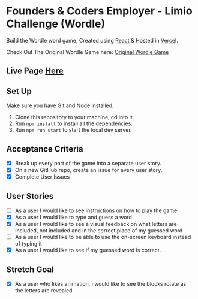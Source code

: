 # Founders & Coders Employer - Limio Challenge (Wordle)

Build the Wordle word game, Created using [React](https://reactjs.org/) & Hosted in [Vercel](https://www.google.com/aclk?sa=l&ai=DChcSEwjMhfKP0Pb7AhWYs-0KHXVeAy0YABAAGgJkZw&sig=AOD64_2Lk8xsxU-B7Z4mJRQFZ3fVwNyzXA&q&adurl&ved=2ahUKEwj3yeyP0Pb7AhURTMAKHe-pByoQ0Qx6BAgHEAE).<br>

Check Out The Original Wordle Game here: [Original Wordle Game](https://www.nytimes.com/games/wordle/index.html)

## Live Page [Here](https://wordle-surpun.vercel.app/)

## Set Up

Make sure you have Git and Node installed.

1. Clone this repository to your machine, cd into it.
2. Run `npm install` to install all the dependencies.
4. Run `npm run start` to start the local dev server.

## Acceptance Criteria

- [x] Break up every part of the game into a separate user story.
- [x] On a new GitHub repo, create an issue for every user story.
- [x] Complete User Issues

## User Stories

- [ ] As a user I would like to see instructions on how to play the game
- [x] As a user I would like to type and guess a word
- [x] As a user I would like to see a visual feedback on what letters are included, not included and in the correct place of my guessed word
- [ ] As a user I would like to be able to use the on-screen keyboard instead of typing it
- [x] As a user I would like to see if my guessed word is correct.

## Stretch Goal

- [x] As a user who likes animation, i would like to see the blocks rotate as the letters are revealed.
